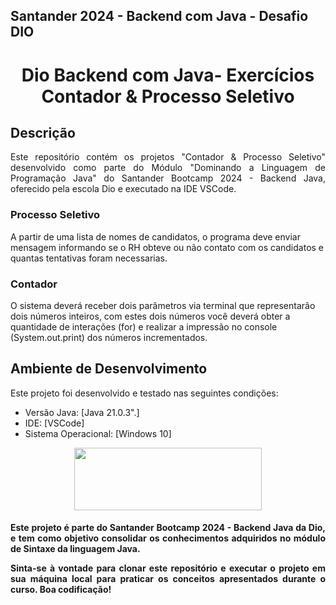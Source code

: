 ## Santander 2024 - Backend com Java - Desafio DIO


<h1 align="center"> Dio Backend com Java- Exercícios Contador & Processo Seletivo</h1>


## Descrição 
<p align="justify">
Este repositório contém os projetos "Contador & Processo Seletivo" desenvolvido como parte do Módulo "Dominando a Linguagem de Programação Java" do Santander Bootcamp 2024 - Backend Java, oferecido pela escola Dio e executado na IDE VSCode.</p>

### Processo Seletivo 
 A partir de uma lista de nomes de candidatos, o programa deve enviar mensagem informando se o RH obteve ou não contato com os candidatos e quantas tentativas foram necessarias.

 ### Contador
 O sistema deverá receber dois parâmetros via terminal que representarão dois números inteiros, com estes dois números você deverá obter a quantidade de interações (for) e realizar a impressão no console (System.out.print) dos números incrementados.

## Ambiente de Desenvolvimento
Este projeto foi desenvolvido e testado nas seguintes condições:

* Versão Java: [Java 21.0.3".]
* IDE: [VSCode] 
* Sistema Operacional: [Windows 10] 

<p align="center">
  <img width="300" height="100" src="https://static.wixstatic.com/media/7a378f_5140deabd7d040378d740069cb692b87~mv2.png/v1/crop/x_0,y_10,w_1334,h_493/fill/w_568,h_208,al_c,q_85,usm_0.66_1.00_0.01,enc_auto/logo%20DIO.png">
</p>

<h4 align="justify">
Este projeto é parte do Santander Bootcamp 2024 - Backend Java da Dio, e tem como objetivo consolidar os conhecimentos adquiridos no módulo de Sintaxe da linguagem Java.

Sinta-se à vontade para clonar este repositório e executar o projeto em sua máquina local para praticar os conceitos apresentados durante o curso. Boa codificação!</h4>
